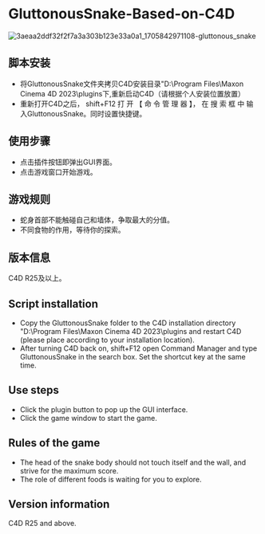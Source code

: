 # GluttonousSnake-Based-on-C4D
![3aeaa2ddf32f2f7a3a303b123e33a0a1_1705842971108-gluttonous_snake](https://github.com/chenzaitian306/GluttonousSnake-Based-on-C4D/assets/108776539/6d758962-ed80-4db6-9214-36fd6cf383f7)


## 脚本安装
+ 将GluttonousSnake文件夹拷贝C4D安装目录"D:\Program Files\Maxon Cinema 4D 2023\plugins下,重新启动C4D（请根据个人安装位置放置）
+ 重新打开C4D之后， shift+F12 打 开 【 命 令 管 理 器 】， 在 搜 索 框 中 输 入GluttonousSnake。同时设置快捷键。 

## 使用步骤
+ 点击插件按钮即弹出GUI界面。
+ 点击游戏窗口开始游戏。

## 游戏规则
+ 蛇身首部不能触碰自己和墙体，争取最大的分值。
+ 不同食物的作用，等待你的探索。

## 版本信息
C4D R25及以上。

## Script installation
+ Copy the GluttonousSnake folder to the C4D installation directory "D:\Program Files\Maxon Cinema 4D 2023\plugins and restart C4D (please place according to your installation location).
+ After turning C4D back on, shift+F12 open Command Manager and type GluttonousSnake in the search box. Set the shortcut key at the same time.

## Use steps
+ Click the plugin button to pop up the GUI interface.
+ Click the game window to start the game.

## Rules of the game
+ The head of the snake body should not touch itself and the wall, and strive for the maximum score.
+ The role of different foods is waiting for you to explore.

## Version information
C4D R25 and above.
